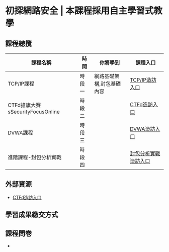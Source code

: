 # 初探網路安全 | 本課程採用自主學習式教學
## 課程總攬
|課程名稱|時間|你將學到|課程入口|
|--|--|--|--|
|TCP/IP課程|時段一|網路基礎架構,封包基礎內容|[TCP/IP造訪入口]()|
|CTFd搶旗大賽 sSecurityFocusOnline|時段二||[CTFd造訪入口](https://github.com/shawnhuang125/CTFd)|
|DVWA課程|時段三||[DVWA造訪入口]()|
|進階課程-封包分析實戰|時段四||[封包分析實戰造訪入口]()|
## 外部資源
- [CTFd造訪入口](https://github.com/shawnhuang125/CTFd)
## 學習成果繳交方式

## 課程問卷
- 
